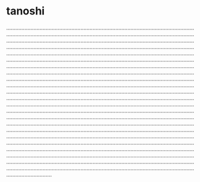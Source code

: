 # tanoshi

..................................................................................................................................................................................................................................................................................................................................................................................................................................................................................................................................................................................................................................................................................................................................................................................................................................................................................................................................................................................................................................................................................................................................................................................................................................................................................................................................................................................................................................................................................................................................................................................................................................................................................................................................................................................................................................................................................................................................................................................................................................................................................................................................................................................................................................................................................................................................................................................................................................................................................................................................................................................................................................................................................................................................................................................................................................................................................................................................................................................................